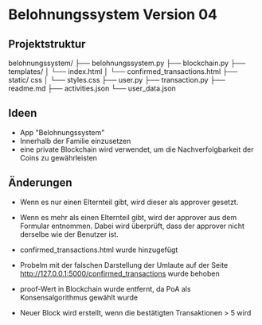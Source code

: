 
# Belohnungssystem Version 04

## Projektstruktur

belohnungssystem/
├── belohnungssystem.py
├── blockchain.py
├── templates/
│   └── index.html
│   └── confirmed_transactions.html
├── static/ css
│   └── styles.css
├── user.py
├── transaction.py
├── readme.md
├── activities.json
└── user_data.json


## Ideen
- App "Belohnungssystem" 
- Innerhalb der Familie einzusetzen
- eine private Blockchain wird verwendet, um die Nachverfolgbarkeit der Coins zu gewährleisten

## Änderungen
- Wenn es nur einen Elternteil gibt, wird dieser als approver gesetzt.
- Wenn es mehr als einen Elternteil gibt, wird der approver aus dem Formular entnommen. Dabei wird überprüft, dass der approver nicht derselbe wie der Benutzer ist.

- confirmed_transactions.html wurde hinzugefügt 
- Probelm mit der falschen Darstellung der Umlaute auf der Seite http://127.0.0.1:5000/confirmed_transactions wurde behoben 

- proof-Wert in Blockchain wurde entfernt, da PoA als Konsensalgorithmus gewählt wurde
- Neuer Block wird erstellt, wenn die bestätigten Transaktionen > 5 wird


